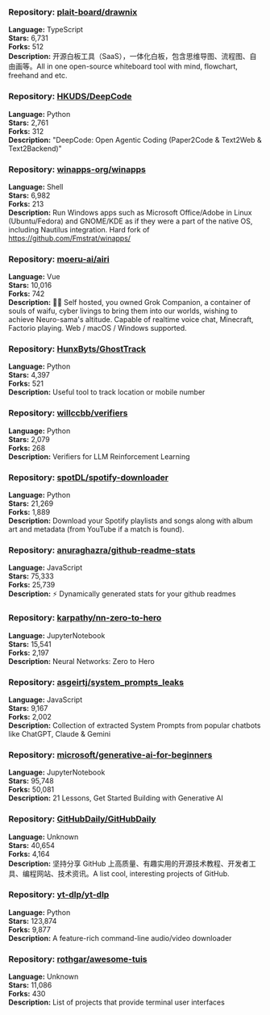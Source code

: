 ### **Repository:** [plait-board/drawnix](https://github.com/plait-board/drawnix)

**Language:** TypeScript  
**Stars:** 6,731  
**Forks:** 512  
**Description:** 开源白板工具（SaaS），一体化白板，包含思维导图、流程图、自由画等。All in one open-source whiteboard tool with mind, flowchart, freehand and etc.

### **Repository:** [HKUDS/DeepCode](https://github.com/HKUDS/DeepCode)

**Language:** Python  
**Stars:** 2,761  
**Forks:** 312  
**Description:** "DeepCode: Open Agentic Coding (Paper2Code & Text2Web & Text2Backend)"

### **Repository:** [winapps-org/winapps](https://github.com/winapps-org/winapps)

**Language:** Shell  
**Stars:** 6,982  
**Forks:** 213  
**Description:** Run Windows apps such as Microsoft Office/Adobe in Linux (Ubuntu/Fedora) and GNOME/KDE as if they were a part of the native OS, including Nautilus integration. Hard fork of https://github.com/Fmstrat/winapps/

### **Repository:** [moeru-ai/airi](https://github.com/moeru-ai/airi)

**Language:** Vue  
**Stars:** 10,016  
**Forks:** 742  
**Description:** 💖🧸 Self hosted, you owned Grok Companion, a container of souls of waifu, cyber livings to bring them into our worlds, wishing to achieve Neuro-sama's altitude. Capable of realtime voice chat, Minecraft, Factorio playing. Web / macOS / Windows supported.

### **Repository:** [HunxByts/GhostTrack](https://github.com/HunxByts/GhostTrack)

**Language:** Python  
**Stars:** 4,397  
**Forks:** 521  
**Description:** Useful tool to track location or mobile number

### **Repository:** [willccbb/verifiers](https://github.com/willccbb/verifiers)

**Language:** Python  
**Stars:** 2,079  
**Forks:** 268  
**Description:** Verifiers for LLM Reinforcement Learning

### **Repository:** [spotDL/spotify-downloader](https://github.com/spotDL/spotify-downloader)

**Language:** Python  
**Stars:** 21,269  
**Forks:** 1,889  
**Description:** Download your Spotify playlists and songs along with album art and metadata (from YouTube if a match is found).

### **Repository:** [anuraghazra/github-readme-stats](https://github.com/anuraghazra/github-readme-stats)

**Language:** JavaScript  
**Stars:** 75,333  
**Forks:** 25,739  
**Description:** ⚡ Dynamically generated stats for your github readmes

### **Repository:** [karpathy/nn-zero-to-hero](https://github.com/karpathy/nn-zero-to-hero)

**Language:** JupyterNotebook  
**Stars:** 15,541  
**Forks:** 2,197  
**Description:** Neural Networks: Zero to Hero

### **Repository:** [asgeirtj/system_prompts_leaks](https://github.com/asgeirtj/system_prompts_leaks)

**Language:** JavaScript  
**Stars:** 9,167  
**Forks:** 2,002  
**Description:** Collection of extracted System Prompts from popular chatbots like ChatGPT, Claude & Gemini

### **Repository:** [microsoft/generative-ai-for-beginners](https://github.com/microsoft/generative-ai-for-beginners)

**Language:** JupyterNotebook  
**Stars:** 95,748  
**Forks:** 50,081  
**Description:** 21 Lessons, Get Started Building with Generative AI

### **Repository:** [GitHubDaily/GitHubDaily](https://github.com/GitHubDaily/GitHubDaily)

**Language:** Unknown  
**Stars:** 40,654  
**Forks:** 4,164  
**Description:** 坚持分享 GitHub 上高质量、有趣实用的开源技术教程、开发者工具、编程网站、技术资讯。A list cool, interesting projects of GitHub.

### **Repository:** [yt-dlp/yt-dlp](https://github.com/yt-dlp/yt-dlp)

**Language:** Python  
**Stars:** 123,874  
**Forks:** 9,877  
**Description:** A feature-rich command-line audio/video downloader

### **Repository:** [rothgar/awesome-tuis](https://github.com/rothgar/awesome-tuis)

**Language:** Unknown  
**Stars:** 11,086  
**Forks:** 430  
**Description:** List of projects that provide terminal user interfaces

